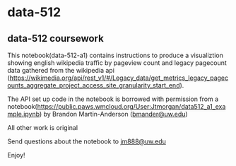 # data-512
## data-512 coursework

This notebook(data-512-a1) contains instructions to produce a visualiztion showing english wikipedia traffic by pageview count and legacy pagecount data gathered from the wikipedia api (https://wikimedia.org/api/rest_v1/#/Legacy_data/get_metrics_legacy_pagecounts_aggregate_project_access_site_granularity_start_end). 

The API set up code in the notebook is borrowed with permission from a notebook(https://public.paws.wmcloud.org/User:Jtmorgan/data512_a1_example.ipynb) by Brandon Martin-Anderson (bmander@uw.edu)

All other work is original

Send questions about the notebook to jm888@uw.edu

Enjoy!
